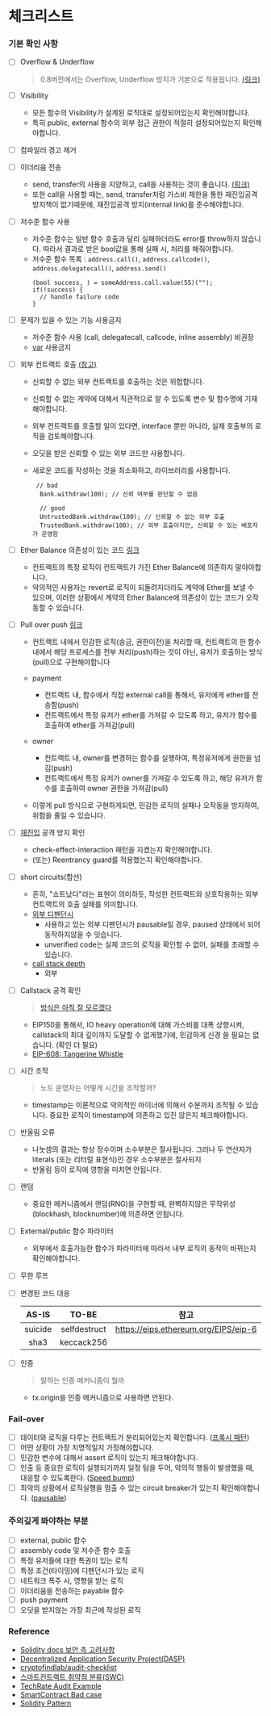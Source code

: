 # 체크리스트

### 기본 확인 사항

- [ ] Overflow & Underflow
  > 0.8버전에서는 Overflow, Underflow 방지가 기본으로 적용됩니다. [(링크)](https://docs.soliditylang.org/en/v0.8.13/080-breaking-changes.html#silent-changes-of-the-semantics)
- [ ] Visibility
  - 모든 함수의 Visibility가 설계된 로직대로 설정되어있는지 확인해야합니다.
  - 특히 public, external 함수의 외부 접근 권한이 적절히 설정되어있는지 확인해야합니다.
- [ ] 컴파일러 경고 제거
- [ ] 이더리움 전송

  - send, transfer의 사용을 지양하고, call을 사용하는 것이 좋습니다. [(링크)](https://consensys.github.io/smart-contract-best-practices/development-recommendations/general/external-calls/#dont-use-transfer-or-send)
  - 또한 call을 사용할 때는, send, transfer처럼 가스비 제한을 통한 재진입공격 방지책이 없기때문에, 재진입공격 방지(internal link)를 준수해야합니다.

- [ ] 저수준 함수 사용
  - 저수준 함수는 일반 함수 호출과 달리 실패하더라도 error를 throw하지 않습니다. 따라서 결과로 받은 bool값을 통해 실패 시, 처리를 해줘야합니다.
  - 저수준 함수 목록 : `address.call()`, `address.callcode()`, `address.delegatecall()`, `address.send()`
    ```
    (bool success, ) = someAddress.call.value(55)("");
    if(!success) {
      // handle failure code
    }
    ```
- [ ] 문제가 있을 수 있는 기능 사용금지

  - 저수준 함수 사용 (call, delegatecall, callcode, inline assembly) 비권장
  - [var](https://solidity-kr.readthedocs.io/ko/latest/types.html#type-deduction) 사용금지

- [ ] 외부 컨트랙트 호출 [(참고)](https://consensys.github.io/smart-contract-best-practices/development-recommendations/general/external-calls/#use-caution-when-making-external-calls)

  - 신뢰할 수 없는 외부 컨트랙트를 호출하는 것은 위헙합니다.
  - 신뢰할 수 없는 계약에 대해서 직관적으로 알 수 있도록 변수 및 함수명에 기재해야합니다.
  - 외부 컨트랙트를 호출할 일이 있다면, interface 뿐만 아니라, 실제 호출부의 로직을 검토해야합니다.
  - 오딧을 받은 신뢰할 수 있는 외부 코드만 사용합니다.
  - 새로운 코드를 작성하는 것을 최소화하고, 라이브러리를 사용합니다.

    ```
     // bad
      Bank.withdraw(100); // 신뢰 여부를 판단할 수 없음

      // good
      UntrustedBank.withdraw(100); // 신뢰할 수 없는 외부 호출
      TrustedBank.withdraw(100); // 외부 호출이지만, 신뢰할 수 있는 배포자가 운영함
    ```

- [ ] Ether Balance 의존성이 있는 코드 [링크](https://consensys.github.io/smart-contract-best-practices/development-recommendations/general/force-feeding/)

  - 컨트랙트의 특정 로직이 컨트랙트가 가진 Ether Balance에 의존하지 말야아합니다.
  - 악의적인 사용자는 revert로 로직이 되돌려지더라도 계약에 Ether를 보낼 수 있으며, 이러한 상황에서 계약의 Ether Balance에 의존성이 있는 코드가 오작동할 수 있습니다.

- [ ] Pull over push [링크](https://consensys.github.io/smart-contract-best-practices/development-recommendations/general/external-calls/#favor-pull-over-push-for-external-calls)

  - 컨트랙트 내에서 민감한 로직(송금, 권한이전)을 처리할 때, 컨트랙트의 한 함수 내에서 해당 프로세스를 전부 처리(push)하는 것이 아닌, 유저가 호출하는 방식(pull)으로 구현해야합니다
  - payment

    - 컨트랙트 내, 함수에서 직접 external call을 통해서, 유저에게 ether를 전송함(push)
    - 컨트랙트에서 특정 유저가 ether를 가져갈 수 있도록 하고, 유저가 함수를 호출하여 ether를 가져감(pull)

  - owner

    - 컨트랙트 내, owner를 변경하는 함수를 실행하여, 특정유저에게 권한을 넘김(push)
    - 컨트랙트에서 특정 유저가 owner를 가져갈 수 있도록 하고, 해당 유저가 함수를 호출하여 owner 권한을 가져감(pull)

  - 이렇게 pull 방식으로 구현하게되면, 민감한 로직의 실패나 오작동을 방지하여, 위험을 줄일 수 있습니다.

- [ ] [재진입](https://www.mk.co.kr/news/economy/view/2020/05/456982/) 공격 방지 확인
  - check-effect-interaction 패턴을 지켰는지 확인해야합니다.
  - (또는) Reentrancy guard를 적용했는지 확인해야합니다.
- [ ] short circuits(합선)

  - 흔히, "쇼트났다"라는 표현이 의미하듯, 작성한 컨트랙트와 상호작용하는 외부 컨트랙트의 호출 실패를 의미합니다.
  - [외부 디펜던시](https://medium.com/@danielque/what-we-learned-from-auditing-the-top-20-erc20-token-contracts-7526ef3b6fb1)
    - 사용하고 있는 외부 디펜던시가 pausable일 경우, paused 상태에서 되어 동작하지않을 수 잇습니다.
    - unverified code는 실제 코드의 로직을 확인할 수 없어, 실패를 초래할 수 있습니다.
  - [call stack depth](https://docs.soliditylang.org/en/v0.8.13/security-considerations.html?highlight=call%20stack#call-stack-depth)
    - 외부

- [ ] Callstack 공격 확인

  > [방식은 아직 잘 모르겠다](https://hackernoon.com/smart-contract-attacks-part-2-ponzi-games-gone-wrong-d5a8b1a98dd8)

  - EIP150을 통해서, IO heavy operation에 대해 가스비를 대폭 상향시켜, callstack의 최대 깊이까지 도달할 수 없게했기에, 민감하게 신경 쓸 필요는 없습니다. (확인 더 필요)
  - [EIP-608: Tangerine Whistle](https://eips.ethereum.org/EIPS/eip-608)

- [ ] 시간 조작

  > 노드 운영자는 어떻게 시간을 조작할까?

  - timestamp는 이론적으로 악의적인 마이너에 의해서 수분까지 조작될 수 있습니다. 중요한 로직이 timestamp에 의존하고 있진 않은지 체크해야합니다.

- [ ] 반올림 오류

  - 나눗셈의 결과는 항상 정수이며 소수부분은 절사됩니다. 그러나 두 연산자가 literals (또는 리터럴 표현식)인 경우 소수부분은 절사되지
  - 반올림 등이 로직에 영향을 미치면 안됩니다.

- [ ] 랜덤

  - 중요한 메커니즘에서 랜덤(RNG)을 구현할 때, 완벽하지않은 무작위성(blockhash, blocknumber)에 의존하면 안됩니다.

- [ ] External/public 함수 파라미터

  - 외부에서 호출가능한 함수가 파라미터에 따라서 내부 로직의 동작이 바뀌는지 확인해야합니다.

- [ ] 무한 루프

- [ ] 변경된 코드 대응

  |  AS-IS  |    TO-BE     |                 참고                 |
  | :-----: | :----------: | :----------------------------------: |
  | suicide | selfdestruct | https://eips.ethereum.org/EIPS/eip-6 |
  |  sha3   |  keccack256  |

- [ ] 인증
  > 말하는 인증 메커니즘이 뭘까
  - tx.origin을 인증 메커니즘으로 사용하면 안된다.

### Fail-over

- [ ] 데이터와 로직을 다루는 컨트랙트가 분리되어있는지 확인합니다. ([프록시 패턴](https://blog.openzeppelin.com/proxy-patterns/))
- [ ] 어떤 상황이 가장 치명적일지 가정해야합니다.
- [ ] 민감한 변수에 대해서 assert 로직이 있는지 체크해야합니다.
- [ ] 인출 등 중요한 로직이 실행되기까지 일정 텀을 두어, 악의적 행동이 발생했을 때, 대응할 수 있도록한다. ([Speed bump](https://consensys.github.io/smart-contract-best-practices/development-recommendations/precautions/speed-bumps/))
- [ ] 최악의 상황에서 로직실행을 멈출 수 있는 circuit breaker가 있는지 확인해야합니다. ([pausable](https://docs.openzeppelin.com/contracts/2.x/api/lifecycle))

### 주의깊게 봐야하는 부분

- [ ] external, public 함수
- [ ] assembly code 및 저수준 함수 호출
- [ ] 특정 유저들에 대한 특권이 있는 로직
- [ ] 특정 조건(타이밍)에 디펜던시가 있는 로직
- [ ] 네트워크 폭주 시, 영향을 받는 로직
- [ ] 이더리움을 전송하는 payable 함수
- [ ] push payment
- [ ] 오딧을 받지않는 가장 최근에 작성된 로직

### Reference

- [Solidity docs 보안 측 고려사항](https://docs.soliditylang.org/en/v0.8.13/security-considerations.html)
- [Decentralized Application Security Project(DASP)](https://dasp.co/#item-1)
- [cryptofindlab/audit-checklist](https://github.com/cryptofinlabs/audit-checklist)
- [스마트컨트랙트 취약점 분류(SWC)](https://swcregistry.io/docs/SWC-100)
- [TechRate Audit Example](https://github.com/TechRate/Smart-Contract-Audits)
- [SmartContract Bad case](https://github.com/crytic/not-so-smart-contracts)
- [Solidity Pattern](https://github.com/fravoll/solidity-patterns)
